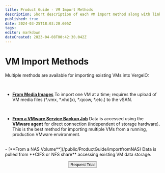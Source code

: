 ```yaml
---
title: Product Guide - VM Import Methods
description: Short description of each VM import method along with links to pages detailing instructions for each method
published: true
date: 2024-03-25T18:03:20.605Z
tags: 
editor: markdown
dateCreated: 2023-04-08T00:42:30.042Z
---
```


# VM Import Methods

Multiple methods are available for importing existing VMs into VergeIO:

<br>

- [**From Media Images**](/public/ProductGuide/importfromupload)
To import one VM at a time; requires the upload of VM media files (*.vmx, *.vhd(x), *.qcow, *.etc.) to the vSAN.
<br>

- [**From a VMware Service Backup Job**](/public/ProductGuide/importvmware)
Data is accessed using the **VMware agent** for direct connection (independent of storage hardware). This is the best method for importing multiple VMs from a running, production VMware environment.
<br>
- [**From a NAS Volume**](/public/ProductGuide/importfromNAS)
Data is pulled from **CIFS or NFS share** accessing existing VM data storage.
<br>

<div style="text-align:center; margin-bottom:5px">

  <a href="https://www.verge.io/test-drive#Demo-Section"><button class="button-cta">Request Trial</button></a>
</div>